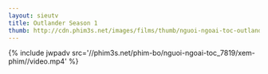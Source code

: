 ```yaml
---
layout: sieutv
title: Outlander Season 1
thumb: http://cdn.phim3s.net/images/films/thumb/nguoi-ngoai-toc-outlander-season-1-2014.jpg
---
```

{% include jwpadv src='//phim3s.net/phim-bo/nguoi-ngoai-toc_7819/xem-phim//video.mp4' %}
